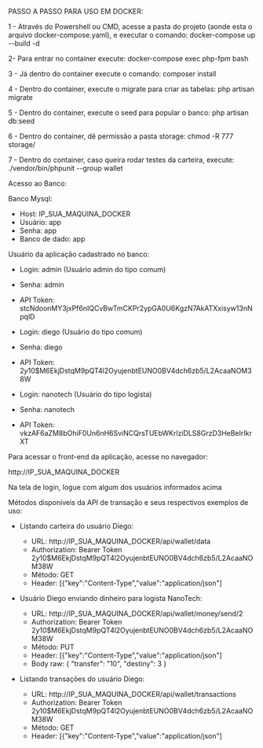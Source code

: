 PASSO A PASSO PARA USO EM DOCKER:

1 - Através do Powershell ou CMD, acesse a pasta do projeto (aonde esta o arquivo docker-compose.yaml), e executar o comando: docker-compose up --build -d

2- Para entrar no container execute: docker-compose exec php-fpm bash

3 - Já dentro do container execute o comando: composer install

4 - Dentro do container, execute o migrate para criar as tabelas: php artisan migrate

5 - Dentro do container, execute o seed para popular o banco: php artisan db:seed

6 - Dentro do container, dê permissão a pasta storage: chmod -R 777 storage/

7 - Dentro do container, caso queira rodar testes da carteira, execute: ./vendor/bin/phpunit --group wallet

Acesso ao Banco:

Banco Mysql:
- Host: IP_SUA_MAQUINA_DOCKER
- Usuário: app
- Senha: app
- Banco de dado: app

Usuário da aplicação cadastrado no banco:

- Login: admin (Usuário admin do tipo comum)
- Senha: admin
- API Token: stcNdoonMY3jxPf6nIQCvBwTmCKPr2ypGA0U6KgzN7AkATXxisyw13nNpqlD

- Login: diego (Usuário do tipo comum)
- Senha: diego
- API Token: $2y$10$M6EkjDstqM9pQT4l2OyujenbtEUNO0BV4dch6zb5/L2AcaaNOM38W

- Login: nanotech (Usuário do tipo logista)
- Senha: nanotech 
- API Token: vkzAF6aZM8bOhiF0Un6nH6SviNCQrsTUEbWKrlziDLS8GrzD3HeBeIrIkrXT

Para acessar o front-end da aplicação, acesse no navegador:

http://IP_SUA_MAQUINA_DOCKER

Na tela de login, logue com algum dos usuários informados acima

Métodos disponíveis da API de transação e seus respectivos exemplos de uso:

- Listando carteira do usuário Diego:
	- URL: http://IP_SUA_MAQUINA_DOCKER/api/wallet/data
	- Authorization: Bearer Token $2y$10$M6EkjDstqM9pQT4l2OyujenbtEUNO0BV4dch6zb5/L2AcaaNOM38W
	- Método: GET
	- Header: [{"key":"Content-Type","value":"application/json"]

- Usuário Diego enviando dinheiro para logista NanoTech:
	- URL: http://IP_SUA_MAQUINA_DOCKER/api/wallet/money/send/2
	- Authorization: Bearer Token $2y$10$M6EkjDstqM9pQT4l2OyujenbtEUNO0BV4dch6zb5/L2AcaaNOM38W
	- Método: PUT
	- Header: [{"key":"Content-Type","value":"application/json"]
	- Body raw: { "transfer": "10", "destiny": 3 }

- Listando transações do usuário Diego:
	- URL: http://IP_SUA_MAQUINA_DOCKER/api/wallet/transactions
	- Authorization: Bearer Token $2y$10$M6EkjDstqM9pQT4l2OyujenbtEUNO0BV4dch6zb5/L2AcaaNOM38W
	- Método: GET
	- Header: [{"key":"Content-Type","value":"application/json"]